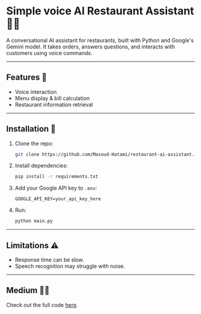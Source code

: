 # Simple voice AI Restaurant Assistant 🍕🤖

A conversational AI assistant for restaurants, built with Python and Google's Gemini model. It takes orders, answers questions, and interacts with customers using voice commands.

---

## Features 🌟

- Voice interaction
- Menu display & bill calculation
- Restaurant information retrieval

---

## Installation 🚀

1. Clone the repo:
   ```bash
   git clone https://github.com/Masoud-Hatami/restaurant-ai-assistant.git
   ```
2. Install dependencies:
   ```bash
   pip install -r requirements.txt
   ```
3. Add your Google API key to `.env`:
   ```plaintext
   GOOGLE_API_KEY=your_api_key_here
   ```
4. Run:
   ```bash
   python main.py
   ```

---

## Limitations ⚠️

- Response time can be slow.
- Speech recognition may struggle with noise.

---

## Medium 👩‍💻

Check out the full code [here](https://medium.com/@hatamimasoud08/building-a-conversational-ai-restaurant-assistant-with-python-and-gemini-2-0-4dfa07b10b48). 

